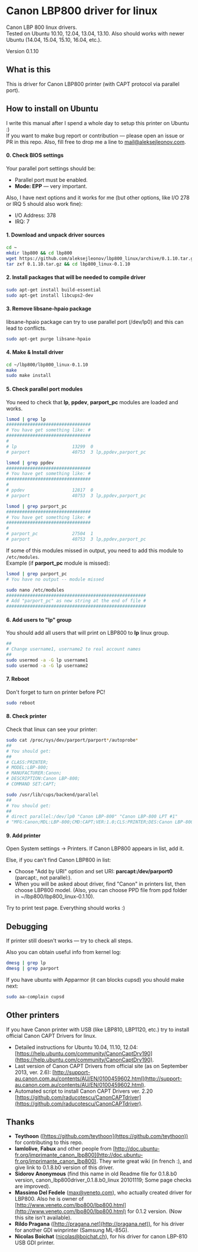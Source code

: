 Canon LBP800 driver for linux
============

Canon LBP 800 linux drivers.  
Tested on Ubuntu 10.10, 12.04, 13.04, 13.10.
Also should works with newer Ubuntu (14.04, 15.04, 15.10, 16.04, etc.).

Version 0.1.10

What is this
--------
This is driver for Canon LBP800 printer (with CAPT protocol via parallel port).

How to install on Ubuntu
--------

I write this manual after I spend a whole day to setup this printer on Ubuntu :)  
If you want to make bug report or contribution — please open an issue or PR in this repo.
Also, fill free to drop me a line to mail@aleksejleonov.com.

#### 0. Check BIOS settings

Your parallel port settings should be:
* Parallel port must be enabled.
* **Mode: EPP** — very important.

Also, I have next options and it works for me (but other options, like I/O 278 or IRQ 5 should also work fine):
* I/O Address: 378
* IRQ: 7

#### 1. Download and unpack driver sources

```bash
cd ~
mkdir lbp800 && cd lbp800
wget https://github.com/aleksejleonov/lbp800_linux/archive/0.1.10.tar.gz
tar zxf 0.1.10.tar.gz && cd lbp800_linux-0.1.10
```

#### 2. Install packages that will be needed to compile driver

```bash
sudo apt-get install build-essential
sudo apt-get install libcups2-dev
```

#### 3. Remove libsane-hpaio package

libsane-hpaio package can try to use parallel port (/dev/lp0) and this can lead to conflicts.

```bash
sudo apt-get purge libsane-hpaio
```

#### 4. Make & Install driver

```bash
cd ~/lbp800/lbp800_linux-0.1.10
make
sudo make install
```

#### 5. Check parallel port modules

You need to check that **lp**, **ppdev**, **parport_pc** modules are loaded and works.

```bash
lsmod | grep lp
################################
# You have get something like: #
################################
#
# lp                     13299  0
# parport                40753  3 lp,ppdev,parport_pc

lsmod | grep ppdev
################################
# You have get something like: #
################################
#
# ppdev                  12817  0
# parport                40753  3 lp,ppdev,parport_pc

lsmod | grep parport_pc
################################
# You have get something like: #
################################
#
# parport_pc             27504  1
# parport                40753  3 lp,ppdev,parport_pc
```

If some of this modules missed in output, you need to add this module to ```/etc/modules```.  
Example (if **parport_pc** module is missed):

```bash
lsmod | grep parport_pc
# You have no output -- module missed

sudo nano /etc/modules
#####################################################
# Add "parport_pc" as new string at the end of file #
#####################################################
```

#### 6. Add users to "lp" group

You should add all users that will print on LBP800 to **lp** linux group.

```bash
##
# Change username1, username2 to real account names
##
sudo usermod -a -G lp username1
sudo usermod -a -G lp username2
```

#### 7. Reboot

Don't forget to turn on printer before PC!

```bash
sudo reboot
```

#### 8. Check printer

Check that linux can see your printer:

```bash
sudo cat /proc/sys/dev/parport/parport*/autoprobe*
##
# You should get:
##
# CLASS:PRINTER;
# MODEL:LBP-800;
# MANUFACTURER:Canon;
# DESCRIPTION:Canon LBP-800;
# COMMAND SET:CAPT;

sudo /usr/lib/cups/backend/parallel
##
# You should get:
##
# direct parallel:/dev/lp0 "Canon LBP-800" "Canon LBP-800 LPT #1"
# "MFG:Canon;MDL:LBP-800;CMD:CAPT;VER:1.0;CLS:PRINTER;DES:Canon LBP-800" ""
```

#### 9. Add printer

Open System settings → Printers. 
If Canon LBP800 appears in list, add it.

Else, if you can't find Canon LBP800 in list:
* Choose "Add by URI" option and set URI: **parcapt:/dev/parport0** (parcapt:, not parallel:).
* When you will be asked about driver, find "Canon" in printers list, then choose LBP800 model. (Also, you can choose PPD file from ppd folder in ~/lbp800/lbp800_linux-0.1.10).

Try to print test page. 
Everything should works :)

Debugging
--------

If printer still doesn't works — try to check all steps.

Also you can obtain useful info from kernel log:
```bash
dmesg | grep lp
dmesg | grep parport
```

If you have ubuntu with Apparmor (it can blocks cupsd) you should make next:
```bash
sudo aa-complain cupsd
```

Other printers
--------
If you have Canon printer with USB (like LBP810, LBP1120, etc.) try to install official Canon CAPT Drivers for linux.

* Detailed instructions for Ubuntu 10.04, 11.10, 12.04: [https://help.ubuntu.com/community/CanonCaptDrv190](https://help.ubuntu.com/community/CanonCaptDrv190).
* Last version of Canon CAPT Drivers from official site (as on September 2013, ver. 2.6): [http://support-au.canon.com.au/contents/AU/EN/0100459602.html](http://support-au.canon.com.au/contents/AU/EN/0100459602.html).
* Automated script to install Canon CAPT Drivers ver. 2.20 [https://github.com/raducotescu/CanonCAPTdriver](https://github.com/raducotescu/CanonCAPTdriver).


Thanks
--------
* **Teythoon** ([https://github.com/teythoon](https://github.com/teythoon)) for contributing to this repo.
* **Iamlolive**, **Fabux** and other people from [http://doc.ubuntu-fr.org/imprimante_canon_lbp800](http://doc.ubuntu-fr.org/imprimante_canon_lbp800). They write great wiki (in french :), and give link to 0.1.8.b0 version of this driver.
* **Sidorov Anonymous** (find this name in old Readme file for 0.1.8.b0 version, canon_lbp800driver_0.1.8.b0_linux 20101119; Some page checks are improved).
* **Massimo Del Fedele** (<max@veneto.com>), who actually created driver for LBP800. Also he is owner of [http://www.veneto.com/lbp800/lbp800.html](http://www.veneto.com/lbp800/lbp800.html) for 0.1.2 version. (Now this site isn't available).
* **Rildo Pragana** ([http://pragana.net](http://pragana.net)), for his driver for another GDI winprinter (Samsung ML-85G).
* **Nicolas Boichat** (<nicolas@boichat.ch>), for his driver for canon LBP-810 USB GDI printer.
